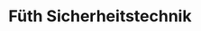 ---
title: "Füth Sicherheitstechnik"
url: /essen/fueth-sicherheitstechnik/
shop: Schlüsseldienst
---
